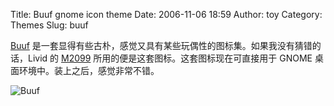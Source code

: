 Title: Buuf gnome icon theme
Date: 2006-11-06 18:59
Author: toy
Category: Themes
Slug: buuf

[Buuf](http://www.deviantart.com/deviation/38475969/)
是一套显得有些古朴，感觉又具有某些玩偶性的图标集。如果我没有猜错的话，Livid
的 [M2099](http://www.m2099.com)
所用的便是这套图标。这套图标现在可直接用于 GNOME
桌面环境中。装上之后，感觉非常不错。

![Buuf](http://i.linuxtoy.org/i/2006/11/Buuf_gnome_1_1_by_djany.jpg)
